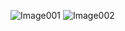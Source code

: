 ![Image001](https://github.com/OJB-Quantum/Quanscient-Multiphysics/assets/88035770/8f6ce6f9-4a38-4be7-befb-d6e97ef64d5e)
![Image002](https://github.com/OJB-Quantum/Quanscient-Multiphysics/assets/88035770/71c04a62-c2da-41ce-a592-5def74a5fa32)

